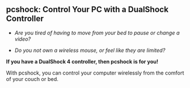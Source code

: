 ## pcshock: Control Your PC with a DualShock Controller

- *Are you tired of having to move from your bed to pause or change a video?*

- *Do you not own a wireless mouse, or feel like they are limited?*

**If you have a DualShock 4 controller, then pcshock is for you!**

With pcshock, you can control your computer wirelessly from the comfort of your couch or bed.

